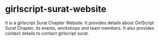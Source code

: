 # girlscript-surat-website
It is a girlscript Surat Chapter Website. It provides details about GirlScript Surat Chapter, its events, workshops and team members. It also provides contact details to contact girlscript surat.
